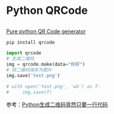 # Python QRCode

##

[Pure python QR Code generator](https://github.com/lincolnloop/python-qrcode)

```sh
pip install qrcode
```

```python
import qrcode
# 生成二维码
img = qrcode.make(data="你好")
# 将二维码保存为图片
img.save('test.png')

# with open('test.png', 'wb') as f:
#     img.save(f)
```

参考：[Python生成二维码竟然只要一行代码](https://cloud.tencent.com/developer/article/1624826)